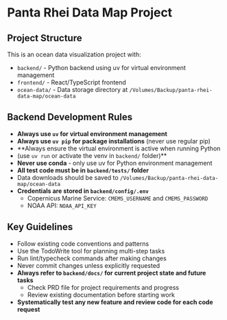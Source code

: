 # Panta Rhei Data Map Project

## Project Structure
This is an ocean data visualization project with:
- `backend/` - Python backend using uv for virtual environment management
- `frontend/` - React/TypeScript frontend
- `ocean-data/` - Data storage directory at `/Volumes/Backup/panta-rhei-data-map/ocean-data`

## Backend Development Rules
- **Always use `uv` for virtual environment management**
- **Always use `uv pip` for package installations** (never use regular pip)
- **Always ensure the virtual environment is active when running Python 
- (use `uv run` or activate the venv in `backend/` folder)**
- **Never use conda** - only use uv for Python environment management
- **All test code must be in `backend/tests/` folder**
- Data downloads should be saved to `/Volumes/Backup/panta-rhei-data-map/ocean-data`
- **Credentials are stored in `backend/config/.env`**
  - Copernicus Marine Service: `CMEMS_USERNAME` and `CMEMS_PASSWORD`
  - NOAA API: `NOAA_API_KEY`

## Key Guidelines
- Follow existing code conventions and patterns
- Use the TodoWrite tool for planning multi-step tasks
- Run lint/typecheck commands after making changes
- Never commit changes unless explicitly requested
- **Always refer to `backend/docs/` for current project state and future tasks**
  - Check PRD file for project requirements and progress
  - Review existing documentation before starting work
- **Systematically test any new feature and review code for each code request**